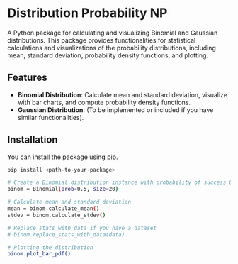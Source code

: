 # Distribution Probability NP

A Python package for calculating and visualizing Binomial and Gaussian distributions. This package provides functionalities for statistical calculations and visualizations of the probability distributions, including mean, standard deviation, probability density functions, and plotting.

## Features

- **Binomial Distribution**: Calculate mean and standard deviation, visualize with bar charts, and compute probability density functions.
- **Gaussian Distribution**: (To be implemented or included if you have similar functionalities).

## Installation

You can install the package using pip.

```bash
pip install <path-to-your-package>

# Create a Binomial distribution instance with probability of success 0.5 and 20 trials
binom = Binomial(prob=0.5, size=20)

# Calculate mean and standard deviation
mean = binom.calculate_mean()
stdev = binom.calculate_stdev()

# Replace stats with data if you have a dataset
# binom.replace_stats_with_data(data)

# Plotting the distribution
binom.plot_bar_pdf()
